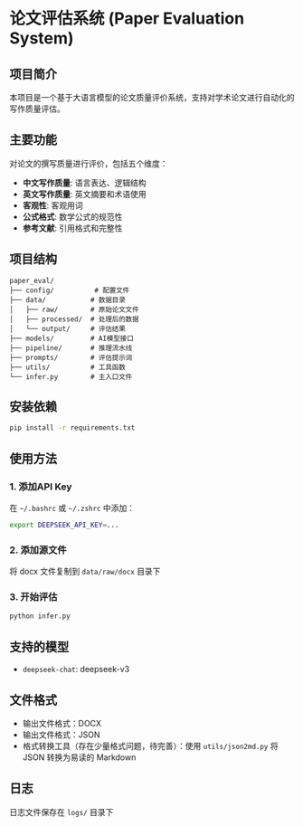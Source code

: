 # 论文评估系统 (Paper Evaluation System)

## 项目简介

本项目是一个基于大语言模型的论文质量评价系统，支持对学术论文进行自动化的写作质量评估。

## 主要功能
对论文的撰写质量进行评价，包括五个维度：
- **中文写作质量**: 语言表达、逻辑结构
- **英文写作质量**: 英文摘要和术语使用
- **客观性**: 客观用词
- **公式格式**: 数学公式的规范性
- **参考文献**: 引用格式和完整性

## 项目结构

```
paper_eval/
├── config/          # 配置文件
├── data/           # 数据目录
│   ├── raw/        # 原始论文文件
│   ├── processed/  # 处理后的数据
│   └── output/     # 评估结果
├── models/         # AI模型接口
├── pipeline/       # 推理流水线
├── prompts/        # 评估提示词
├── utils/          # 工具函数
└── infer.py        # 主入口文件
```

## 安装依赖

```bash
pip install -r requirements.txt
```

## 使用方法

### 1. 添加API Key
在 `~/.bashrc` 或 `~/.zshrc` 中添加：
```bash
export DEEPSEEK_API_KEY=...
```


### 2. 添加源文件
将 docx 文件复制到 `data/raw/docx` 目录下


### 3. 开始评估

```bash
python infer.py
```


## 支持的模型

- `deepseek-chat`: deepseek-v3


## 文件格式
- 输出文件格式：DOCX
- 输出文件格式：JSON
- 格式转换工具（存在少量格式问题，待完善）：使用 `utils/json2md.py` 将 JSON 转换为易读的 Markdown

## 日志

日志文件保存在 `logs/` 目录下